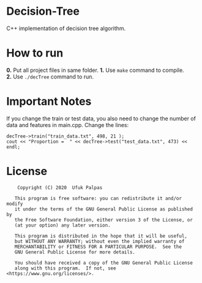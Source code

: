 # Decision-Tree
C++ implementation of decision tree algorithm. 

# How to run 
**0.** Put all project files in same folder.
**1.** Use ```make``` command to compile.  
**2.** Use ```./decTree``` command to run. 

# Important Notes
If you change the train or test data, you also need to change the number of data and features in main.cpp.
Change the lines:
```
decTree->train("train_data.txt", 498, 21 );
cout << "Proportion =  " << decTree->test("test_data.txt", 473) << endl;
```

 # License
 ```
     Copyright (C) 2020  Ufuk Palpas

    This program is free software: you can redistribute it and/or modify
    it under the terms of the GNU General Public License as published by
    the Free Software Foundation, either version 3 of the License, or
    (at your option) any later version.

    This program is distributed in the hope that it will be useful,
    but WITHOUT ANY WARRANTY; without even the implied warranty of
    MERCHANTABILITY or FITNESS FOR A PARTICULAR PURPOSE.  See the
    GNU General Public License for more details.

    You should have received a copy of the GNU General Public License
    along with this program.  If not, see <https://www.gnu.org/licenses/>.
 
 ```
